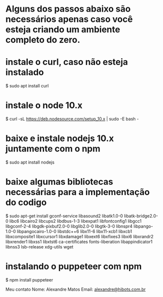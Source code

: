 # Alguns dos passos abaixo são necessários apenas caso você esteja criando um ambiente completo do zero.

# instale o curl, caso não esteja instalado
$ sudo apt install curl

# instale o node 10.x
$ curl -sL https://deb.nodesource.com/setup_10.x | sudo -E bash -

# baixe e instale nodejs 10.x juntamente com o npm
$ sudo apt install nodejs

# baixe algumas bibliotecas necessárias para a implementação do codigo
$ sudo apt-get install gconf-service libasound2 libatk1.0-0 libatk-bridge2.0-0 libc6 libcairo2 libcups2 libdbus-1-3 libexpat1 libfontconfig1 libgcc1 libgconf-2-4 libgdk-pixbuf2.0-0 libglib2.0-0 libgtk-3-0 libnspr4 libpango-1.0-0 libpangocairo-1.0-0 libstdc++6 libx11-6 libx11-xcb1 libxcb1 libxcomposite1 libxcursor1 libxdamage1 libxext6 libxfixes3 libxi6 libxrandr2 libxrender1 libxss1 libxtst6 ca-certificates fonts-liberation libappindicator1 libnss3 lsb-release xdg-utils wget

# instalando o puppeteer com npm
$ npm install puppeteer

Meu contato
Nome: Alexandre Matos
Email: alexandre@hibots.com.br
